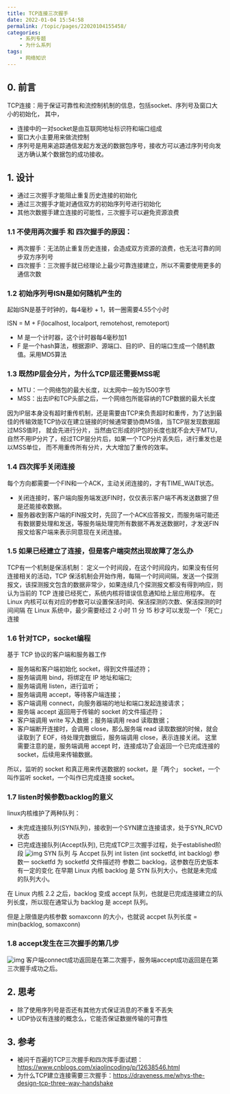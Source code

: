```yaml
---
title: TCP连接三次握手
date: 2022-01-04 15:54:58
permalink: /topic/pages/22020104155458/
categories:
    - 系列专题
    - 为什么系列
tags:
    - 网络知识
---
```


## 0. 前言

TCP连接：用于保证可靠性和流控制机制的信息，包括socket、序列号及窗口大小的初始化，
其中，
- 连接中的一对socket是由互联网地址标识符和端口组成
- 窗口大小主要用来做流控制
- 序列号是用来追踪通信发起方发送的数据包序号，接收方可以通过序列号向发送方确认某个数据包的成功接收。

## 1. 设计

- 通过三次握手才能阻止重复历史连接的初始化
- 通过三次握手才能对通信双方的初始序列号进行初始化
- 其他次数握手建立连接的可能性，三次握手可以避免资源浪费

### 1.1 不使用两次握手 和 四次握手的原因：

- 两次握手：无法防止重复历史连接，会造成双方资源的浪费，也无法可靠的同步双方序列号
- 四次握手：三次握手就已经理论上最少可靠连接建立，所以不需要使用更多的通信次数

### 1.2 初始序列号ISN是如何随机产生的

起始ISN是基于时钟的，每4毫秒 + 1，转一圈需要4.55个小时

ISN = M + F(localhost, localport, remotehost, remoteport)

- M 是一个计时器，这个计时器每4毫秒加1
- F 是一个hash算法，根据源IP、源端口、目的IP、目的端口生成一个随机数值。采用MD5算法

### 1.3 既然IP层会分片，为什么TCP层还需要MSS呢

- MTU：一个网络包的最大长度，以太网中一般为1500字节
- MSS：出去IP和TCP头部之后，一个网络包所能容纳的TCP数据的最大长度

因为IP层本身没有超时重传机制，还是需要由TCP来负责超时和重传，为了达到最佳的传输效能TCP协议在建立链接的时候通常要协商MS值，当TCP层发现数据超过MSS值时，
就会先进行分片，当然由它形成的IP包的长度也就不会大于MTU，自然不用IP分片了，经过TCP层分片后，如果一个TCP分片丢失后，进行重发也是以MSS单位，
而不用重传所有分片，大大增加了重传的效率。

### 1.4 四次挥手关闭连接

每个方向都需要一个FIN和一个ACK，主动关闭连接的，才有TIME_WAIT状态。

- 关闭连接时，客户端向服务端发送FIN时，仅仅表示客户端不再发送数据了但是还能接收数据。
- 服务器收到客户端的FIN报文时，先回了一个ACK应答报文，而服务端可能还有数据要处理和发送，等服务端处理完所有数据不再发送数据时，才发送FIN报文给客户端来表示同意现在关闭连接。

### 1.5 如果已经建立了连接，但是客户端突然出现故障了怎么办

TCP有一个机制是保活机制：
定义一个时间段，在这个时间段内，如果没有任何连接相关的活动，TCP 保活机制会开始作用，每隔一个时间间隔，发送一个探测报文，该探测报文包含的数据非常少，如果连续几个探测报文都没有得到响应，则认为当前的 TCP 连接已经死亡，系统内核将错误信息通知给上层应用程序。
在 Linux 内核可以有对应的参数可以设置保活时间、保活探测的次数、保活探测的时间间隔
在 Linux 系统中，最少需要经过 2 小时 11 分 15 秒才可以发现一个「死亡」连接

### 1.6 针对TCP，socket编程

基于 TCP 协议的客户端和服务器工作
- 服务端和客户端初始化 socket，得到文件描述符；
- 服务端调用 bind，将绑定在 IP 地址和端口;
- 服务端调用 listen，进行监听；
- 服务端调用 accept，等待客户端连接；
- 客户端调用 connect，向服务器端的地址和端口发起连接请求；
- 服务端 accept 返回用于传输的 socket 的文件描述符；
- 客户端调用 write 写入数据；服务端调用 read 读取数据；
- 客户端断开连接时，会调用 close，那么服务端 read 读取数据的时候，就会读取到了 EOF，待处理完数据后，服务端调用 close，表示连接关闭。
这里需要注意的是，服务端调用 accept 时，连接成功了会返回一个已完成连接的 socket，后续用来传输数据。

所以，监听的 socket 和真正用来传送数据的 socket，是「两个」 socket，一个叫作监听 socket，一个叫作已完成连接 socket。

### 1.7 listen时候参数backlog的意义

linux内核维护了两种队列：
- 未完成连接队列(SYN队列)，接收到一个SYN建立连接请求，处于SYN_RCVD状态
- 已完成连接队列(Accept队列), 已完成TCP三次握手过程，处于established阶段
![img](https://cdn.jsdelivr.net/gh/xiaolincoder/ImageHost2/%E8%AE%A1%E7%AE%97%E6%9C%BA%E7%BD%91%E7%BB%9C/TCP-%E4%B8%89%E6%AC%A1%E6%8F%A1%E6%89%8B%E5%92%8C%E5%9B%9B%E6%AC%A1%E6%8C%A5%E6%89%8B/35.jpg)
SYN 队列 与 Accpet 队列
  int listen (int socketfd, int backlog)
  参数一 socketfd 为 socketfd 文件描述符
  参数二 backlog，这参数在历史版本有一定的变化
  在早期 Linux 内核 backlog 是 SYN 队列大小，也就是未完成的队列大小。

在 Linux 内核 2.2 之后，backlog 变成 accept 队列，也就是已完成连接建立的队列长度，所以现在通常认为 backlog 是 accept 队列。

但是上限值是内核参数 somaxconn 的大小，也就说 accpet 队列长度 = min(backlog, somaxconn)

### 1.8 accept发生在三次握手的第几步

![img](https://cdn.jsdelivr.net/gh/xiaolincoder/ImageHost2/%E8%AE%A1%E7%AE%97%E6%9C%BA%E7%BD%91%E7%BB%9C/TCP-%E4%B8%89%E6%AC%A1%E6%8F%A1%E6%89%8B%E5%92%8C%E5%9B%9B%E6%AC%A1%E6%8C%A5%E6%89%8B/36.jpg)
客户端connect成功返回是在第二次握手，服务端accept成功返回是在第三次握手成功之后。

## 2. 思考

- 除了使用序列号是否还有其他方式保证消息的不重复不丢失
- UDP协议有连接的概念么，它能否保证数据传输的可靠性

## 3. 参考

- 被问千百遍的TCP三次握手和四次挥手面试题：https://www.cnblogs.com/xiaolincoding/p/12638546.html
- 为什么TCP建立连接需要三次握手：https://draveness.me/whys-the-design-tcp-three-way-handshake

